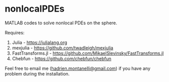 # nonlocalPDEs
MATLAB codes to solve nonlocal PDEs on the sphere.

Requires:
1) Julia - https://julialang.org
2) mexjulia - https://github.com/twadleigh/mexjulia
3) FastTransforms.jl - https://github.com/MikaelSlevinsky/FastTransforms.jl
4) Chebfun - https://github.com/chebfun/chebfun

Feel free to email me (hadrien.montanelli@gmail.com) if you have any problem during the installation. 
